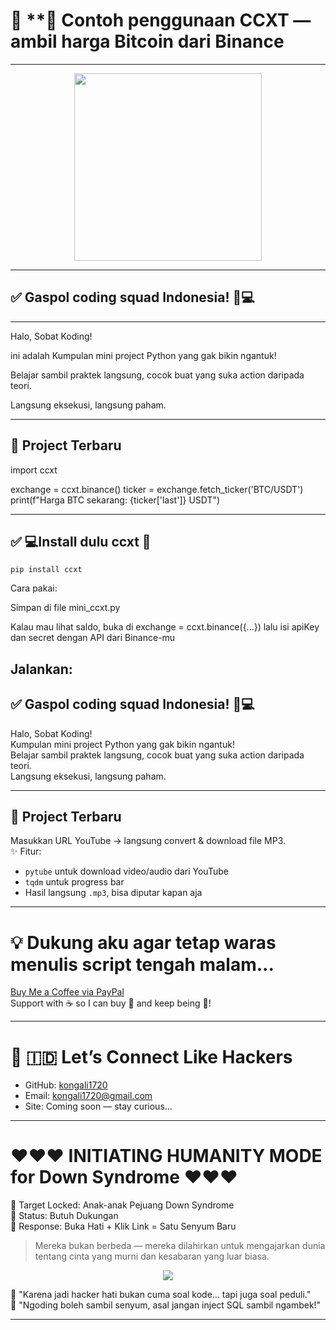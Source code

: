 # 🎉 **🎵 Contoh penggunaan CCXT — ambil harga Bitcoin dari Binance 

---

<p align="center"> <img src="https://media1.giphy.com/media/v1.Y2lkPTc5MGI3NjExMTYwNnR2bTNhd2w1d24yYmN1dTRjaTlib3BidWI2ZHY4cXMwbXQwbCZlcD12MV9pbnRlcm5hbF9naWZfYnlfaWQmY3Q9Zw/DqiMTFxiXx0VaVZQbF/giphy.gif" width="300"/> </p>

---

## ✅ Gaspol coding squad Indonesia! 🚀💻
---
Halo, Sobat Koding!  

ini adalah Kumpulan mini project Python yang gak bikin ngantuk!  

Belajar sambil praktek langsung, cocok buat yang suka action daripada teori.  

Langsung eksekusi, langsung paham.

---

## 🚀 Project Terbaru




import ccxt

exchange = ccxt.binance()
ticker = exchange.fetch_ticker('BTC/USDT')
print(f"Harga BTC sekarang: {ticker['last']} USDT")

---

## ✅ 💻Install dulu ccxt 🚀

    pip install ccxt

Cara pakai:

Simpan di file mini_ccxt.py

Kalau mau lihat saldo, buka di exchange = ccxt.binance({...}) lalu isi apiKey dan secret dengan API dari Binance-mu

Jalankan:
---

## ✅ Gaspol coding squad Indonesia! 🚀💻

Halo, Sobat Koding!  
Kumpulan mini project Python yang gak bikin ngantuk!  
Belajar sambil praktek langsung, cocok buat yang suka action daripada teori.  
Langsung eksekusi, langsung paham.

---

## 🚀 Project Terbaru

Masukkan URL YouTube → langsung convert & download file MP3.  
✨ Fitur:
- `pytube` untuk download video/audio dari YouTube
- `tqdm` untuk progress bar
- Hasil langsung `.mp3`, bisa diputar kapan aja  

---

# 💡 Dukung aku agar tetap waras menulis script tengah malam...

[Buy Me a Coffee via PayPal](https://www.paypal.com/paypalme/bungtempong99)  
Support with ☕ so I can buy 🍜 and keep being 🧠!

---

# 🚀 🇮🇩 Let’s Connect Like Hackers

- GitHub: [kongali1720](https://github.com/kongali1720)  
- Email: [kongali1720@gmail.com](mailto:kongali1720@gmail.com)  
- Site: Coming soon — stay curious...

---

# ❤️❤❤️ INITIATING HUMANITY MODE for Down Syndrome ❤️❤❤️

🎯 Target Locked: Anak-anak Pejuang Down Syndrome  
📡 Status: Butuh Dukungan  
🧠 Response: Buka Hati + Klik Link = Satu Senyum Baru

> Mereka bukan berbeda — mereka dilahirkan untuk mengajarkan dunia tentang cinta yang murni dan kesabaran yang luar biasa.

<p align="center">
  <a href="https://mydonation4ds.github.io/" target="_blank">
    <img src="https://img.shields.io/badge/SUPPORT--NOW-%F0%9F%A7%A1-orange?style=for-the-badge&logo=heart" />
  </a>
</p>

🧡 "Karena jadi hacker hati bukan cuma soal kode... tapi juga soal peduli."  
🧠 "Ngoding boleh sambil senyum, asal jangan inject SQL sambil ngambek!"

---
